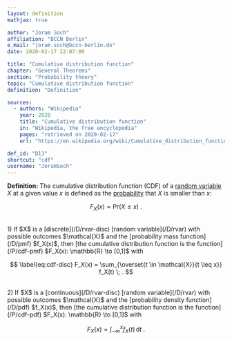 ```yaml
---
layout: definition
mathjax: true

author: "Joram Soch"
affiliation: "BCCN Berlin"
e_mail: "joram.soch@bccn-berlin.de"
date: 2020-02-17 22:07:00

title: "Cumulative distribution function"
chapter: "General Theorems"
section: "Probability theory"
topic: "Cumulative distribution function"
definition: "Definition"

sources:
  - authors: "Wikipedia"
    year: 2020
    title: "Cumulative distribution function"
    in: "Wikipedia, the free encyclopedia"
    pages: "retrieved on 2020-02-17"
    url: "https://en.wikipedia.org/wiki/Cumulative_distribution_function#Definition"

def_id: "D13"
shortcut: "cdf"
username: "JoramSoch"
---
```



**Definition:** The cumulative distribution function (CDF) of a [random variable](/D/rvar) $X$ at a given value $x$ is defined as the [probability](/D/prob) that $X$ is smaller than $x$:

$$ \label{eq:cdf}
F_X(x) = \mathrm{Pr}(X \leq x) \; .
$$

<br>
1) If $X$ is a [discrete](/D/rvar-disc) [random variable](/D/rvar) with possible outcomes $\mathcal{X}$ and the [probability mass function](/D/pmf) $f_X(x)$, then [the cumulative distribution function is the function](/P/cdf-pmf) $F_X(x): \mathbb{R} \to [0,1]$ with

$$ \label{eq:cdf-disc}
F_X(x) = \sum_{\overset{t \in \mathcal{X}}{t \leq x}} f_X(t) \; .
$$

<br>
2) If $X$ is a [continuous](/D/rvar-disc) [random variable](/D/rvar) with possible outcomes $\mathcal{X}$ and the [probability density function](/D/pdf) $f_X(x)$, then [the cumulative distribution function is the function](/P/cdf-pdf) $F_X(x): \mathbb{R} \to [0,1]$ with

$$ \label{eq:cdf-cont}
F_X(x) = \int_{-\infty}^{x} f_X(t) \, \mathrm{d}t \; .
$$